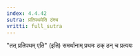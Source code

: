 ```yaml
---
index: 4.4.42
sutra: प्रतिपथमेति ठंश्च
vritti: full_sutra
---
```


"तत् प्रतिपथम् एति" (इति) समर्थानाम् प्रथमः ठक् ठन् च प्रत्ययः